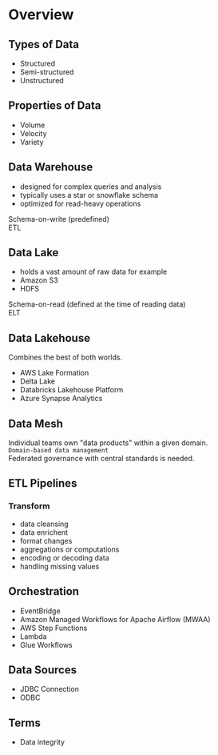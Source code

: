 # Overview

## Types of Data
- Structured
- Semi-structured
- Unstructured

## Properties of Data
- Volume
- Velocity
- Variety

## Data Warehouse
- designed for complex queries and analysis
- typically uses a star or snowflake schema
- optimized for read-heavy operations

Schema-on-write (predefined)  
ETL  

## Data Lake
- holds a vast amount of raw data
for example
- Amazon S3
- HDFS

Schema-on-read (defined at the time of reading data)  
ELT  

## Data Lakehouse
Combines the best of both worlds.  

- AWS Lake Formation
- Delta Lake
- Databricks Lakehouse Platform
- Azure Synapse Analytics

## Data Mesh
Individual teams own "data products" within a given domain.  
`Domain-based data management`  
Federated governance with central standards is needed.  

## ETL Pipelines

### Transform
- data cleansing
- data enrichent
- format changes
- aggregations or computations
- encoding or decoding data
- handling missing values

## Orchestration
- EventBridge
- Amazon Managed Workflows for Apache Airflow (MWAA)
- AWS Step Functions
- Lambda
- Glue Workflows

## Data Sources
- JDBC Connection
- ODBC

## Terms
- Data integrity
